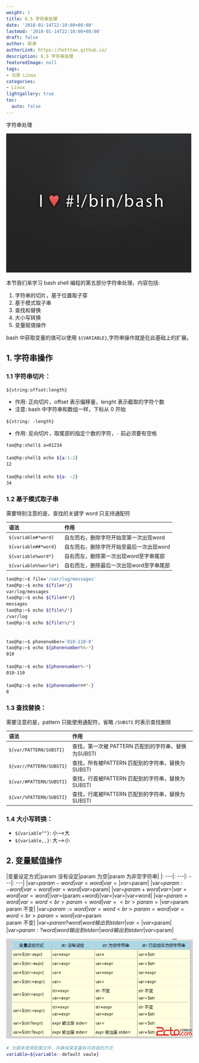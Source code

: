 ```yaml
---
weight: 1
title: 6.5 字符串处理
date: '2018-01-14T22:10:00+08:00'
lastmod: '2018-01-14T22:10:00+08:00'
draft: false
author: 宋涛
authorLink: https://hotttao.github.io/
description: 6.5 字符串处理
featuredImage: null
tags:
- 马哥 Linux
categories:
- Linux
lightgallery: true
toc:
  auto: false
---
```


字符串处理

![linux-mt](/images/linux_mt/linux_mt.jpg)
<!-- more -->


本节我们来学习 bash shell 编程的第五部分字符串处理，内容包括:
1. 字符串的切片，基于位置取子穿
2. 基于模式取子串
3. 查找和替换
4. 大小写转换
5. 变量赋值操作

bash 中获取变量的值可以使用 `${VARIABLE}`,字符串操作就是在此基础上的扩展。

## 1. 字符串操作
### 1.1 字符串切片：
`${string:offset:length}`
- 作用: 正向切片，offset 表示偏移量，lenght 表示截取的字符个数
- 注意: bash 中字符串和数组一样，下标从 0 开始

`${string: -length}`
- 作用: 反向切片，取尾部的指定个数的字符，`-` 前必须要有空格

```bash
tao@hp:shell$ a=01234

tao@hp:shell$ echo ${a:1:2}
12

tao@hp:shell$ echo ${a: -2}
34

```

### 1.2 基于模式取子串
需要特别注意的是，查找的关键字 word 只支持通配符

|语法|作用|
|:---|:---|
|`${variable#*word}`|自左而右，删除字符开始至第一次出现word|
|`${variable##*word}`|自左而右，删除字符开始至最后一次出现word|
|`${variable%word*}`|自右而左，删除第一次出现word至字串尾部|
|`${variable%%world*}`|自右而左，删除最后一次出现word至字串尾部|


```bash
tao@hp:~$ file='/var/log/messages'
tao@hp:~$ echo ${file#*/}
var/log/messages
tao@hp:~$ echo ${file##*/}
messages
tao@hp:~$ echo ${file%/*}
/var/log
tao@hp:~$ echo ${file%%/*}


tao@hp:~$ phonenumber='010-110-8'
tao@hp:~$ echo ${phonenumber%%-*}
010

tao@hp:~$ echo ${phonenumber%-*}
010-110

tao@hp:~$ echo ${phonenumber##*-}
8
```

### 1.3 查找替换：
需要注意的是，pattern 只能使用通配符，省略 `/SUBSTI` 时表示查找删除

|语法|作用|
|:---|:---|
|`${var/PATTERN/SUBSTI}`|查找，第一次被 PATTERN 匹配到的字符串，替换为SUBSTI|
|`${var//PATTERN/SUBSTI}`|查找，所有被PATTERN 匹配到的字符串，替换为SUBSTI|
|`${var/#PATTERN/SUBSTI}`|查找，行首被PATTERN 匹配到的字符串，替换为SUBSTI|
|`${var/%PATTERN/SUBSTI}`|查找，行尾被PATTERN 匹配到的字符串，替换为SUBSTI|


### 1.4 大小写转换：
- `${variable^^}`: 小-->大
- `${variable,,}`: 大-->小


## 2. 变量赋值操作
|变量设定方式|param 没有设定|param 为空|param 为非空字符串|
|: ---|: ---|: ---|: ---|
|var=${param-word}|var=word|var=|var=$param|
|var=${param:-word}|var=word|var=word|var=$param|
|var=${param+word}|var=|var=word|var=word|
|var=${param:+word}|var=|var=|var=word|
|var=${param=word}|var=word <br> param=word|var= <br> param=|var=$param <br> param 不变|
|var=${param:=word}|var=word <br> param=word|var=word <br> param=word|var=$param <br> param 不变|
|var=${param?word}|word 输出到stderr|var=|var=$param|
|var=${param:?word}|word 输出到stderr|word 输出到stderr|var=$param|

![str_handle](/images/linux_mt/str_handle.png)

```bash
# 为脚本使用配置文件，并确保某变量有可用值的方式
variable=${variable:-default vaule}
```
